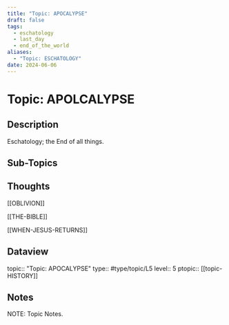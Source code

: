 ```yaml
---
title: "Topic: APOCALYPSE"
draft: false
tags:
  - eschatology
  - last_day
  - end_of_the_world
aliases:
  - "Topic: ESCHATOLOGY"
date: 2024-06-06
---
```

# Topic: APOLCALYPSE
## Description
Eschatology; the End of all things.

## Sub-Topics


## Thoughts
[[OBLIVION]]

[[THE-BIBLE]]

[[WHEN-JESUS-RETURNS]]

## Dataview
topic:: "Topic: APOCALYPSE"
type:: #type/topic/L5 
level:: 5
ptopic:: [[topic-HISTORY]]

## Notes
NOTE: Topic Notes.